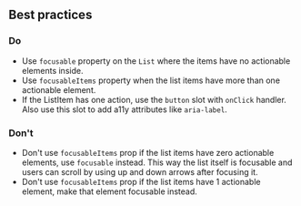 ## Best practices

### Do

- Use `focusable` property on the `List` where the items have no actionable elements inside.
- Use `focusableItems` property when the list items have more than one actionable element.
- If the ListItem has one action, use the `button` slot with `onClick` handler. Also use this slot to add a11y attributes like `aria-label`.

### Don't

- Don't use `focusableItems` prop if the list items have zero actionable elements, use `focusable` instead.
  This way the list itself is focusable and users can scroll by using up and down arrows after focusing it.
- Don't use `focusableItems` prop if the list items have 1 actionable element, make that element focusable instead.
